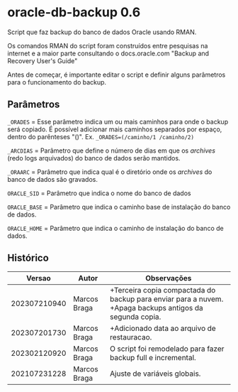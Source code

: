 # oracle-db-backup 0.6

Script que faz backup do banco de dados Oracle usando RMAN.

Os comandos RMAN do script foram construídos entre pesquisas na internet e a 
maior parte consultando o docs.oracle.com "Backup and Recovery User's Guide"

Antes de começar, é importante editar o script e definir alguns parâmetros 
para o funcionamento do backup.

## Parâmetros
`_ORADES` = 
Esse parâmetro indica um ou mais caminhos para onde o backup será copiado. É 
possível adicionar mais caminhos separados por espaço, dentro do parênteses 
"()". Ex. `_ORADES=(/caminho/1 /caminho/2)`

`_ARCDIAS` = 
Parâmetro que define o número de dias em que os _archives_ (redo logs 
arquivados) do banco de dados serão mantidos.

`_ORAARC` = 
Parâmetro que indica qual é o diretório onde os _archives_ do banco de dados 
são gravados.

`ORACLE_SID` = 
Parâmetro que indica o nome do banco de dados

`ORACLE_BASE` = 
Parâmetro que indica o caminho base de instalação do banco de dados.

`ORACLE_HOME` = 
Parâmetro que indica o caminho de instalação do banco de dados.

## Histórico
|Versao       |Autor        |Observações
|-------------|-------------|---------------------------------------------------
|202307210940 |Marcos Braga |+Terceira copia compactada do backup para enviar para a nuvem. +Apaga backups antigos da segunda copia.
|202307201730 |Marcos Braga |+Adicionado data ao arquivo de restauracao.
|202302120920 |Marcos Braga |O script foi remodelado para fazer backup full e incremental.
|202107231228 |Marcos Braga |Ajuste de variáveis globais.
